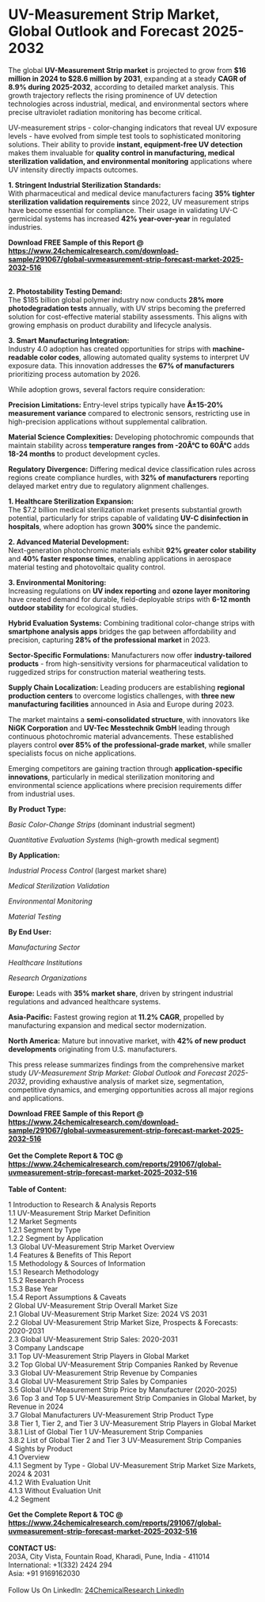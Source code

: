 <h1>UV-Measurement Strip Market, Global Outlook and Forecast 2025-2032</h1><p>The global <strong>UV-Measurement Strip market</strong> is projected to grow from <strong>$16 million in 2024 to $28.6 million by 2031</strong>, expanding at a steady <strong>CAGR of 8.9% during 2025-2032</strong>, according to detailed market analysis. This growth trajectory reflects the rising prominence of UV detection technologies across industrial, medical, and environmental sectors where precise ultraviolet radiation monitoring has become critical.</p><p>UV-measurement strips - color-changing indicators that reveal UV exposure levels - have evolved from simple test tools to sophisticated monitoring solutions. Their ability to provide <strong>instant, equipment-free UV detection</strong> makes them invaluable for <strong>quality control in manufacturing, medical sterilization validation, and environmental monitoring</strong> applications where UV intensity directly impacts outcomes.</p><p><strong>1. Stringent Industrial Sterilization Standards:</strong><br>
With pharmaceutical and medical device manufacturers facing <strong>35% tighter sterilization validation requirements</strong> since 2022, UV measurement strips have become essential for compliance. Their usage in validating UV-C germicidal systems has increased <strong>42% year-over-year</strong> in regulated industries.</p><div><b>Download FREE Sample of this Report @ 
            <a href="https://www.24chemicalresearch.com/download-sample/291067/global-uvmeasurement-strip-forecast-market-2025-2032-516">
            https://www.24chemicalresearch.com/download-sample/291067/global-uvmeasurement-strip-forecast-market-2025-2032-516</a></b></div><br><p><strong>2. Photostability Testing Demand:</strong><br>
The $185 billion global polymer industry now conducts <strong>28% more photodegradation tests</strong> annually, with UV strips becoming the preferred solution for cost-effective material stability assessments. This aligns with growing emphasis on product durability and lifecycle analysis.</p><p><strong>3. Smart Manufacturing Integration:</strong><br>
Industry 4.0 adoption has created opportunities for strips with <strong>machine-readable color codes</strong>, allowing automated quality systems to interpret UV exposure data. This innovation addresses the <strong>67% of manufacturers</strong> prioritizing process automation by 2026.</p><p>While adoption grows, several factors require consideration:</p><p><strong>Precision Limitations:</strong> Entry-level strips typically have <strong>Â±15-20% measurement variance</strong> compared to electronic sensors, restricting use in high-precision applications without supplemental calibration.</p><p><strong>Material Science Complexities:</strong> Developing photochromic compounds that maintain stability across <strong>temperature ranges from -20Â°C to 60Â°C</strong> adds <strong>18-24 months</strong> to product development cycles.</p><p><strong>Regulatory Divergence:</strong> Differing medical device classification rules across regions create compliance hurdles, with <strong>32% of manufacturers</strong> reporting delayed market entry due to regulatory alignment challenges.</p><p><strong>1. Healthcare Sterilization Expansion:</strong><br>
The $7.2 billion medical sterilization market presents substantial growth potential, particularly for strips capable of validating <strong>UV-C disinfection in hospitals</strong>, where adoption has grown <strong>300%</strong> since the pandemic.</p><p><strong>2. Advanced Material Development:</strong><br>
Next-generation photochromic materials exhibit <strong>92% greater color stability</strong> and <strong>40% faster response times</strong>, enabling applications in aerospace material testing and photovoltaic quality control.</p><p><strong>3. Environmental Monitoring:</strong><br>
Increasing regulations on <strong>UV index reporting</strong> and <strong>ozone layer monitoring</strong> have created demand for durable, field-deployable strips with <strong>6-12 month outdoor stability</strong> for ecological studies.</p><p><strong>Hybrid Evaluation Systems:</strong> Combining traditional color-change strips with <strong>smartphone analysis apps</strong> bridges the gap between affordability and precision, capturing <strong>28% of the professional market</strong> in 2023.</p><p><strong>Sector-Specific Formulations:</strong> Manufacturers now offer <strong>industry-tailored products</strong> - from high-sensitivity versions for pharmaceutical validation to ruggedized strips for construction material weathering tests.</p><p><strong>Supply Chain Localization:</strong> Leading producers are establishing <strong>regional production centers</strong> to overcome logistics challenges, with <strong>three new manufacturing facilities</strong> announced in Asia and Europe during 2023.</p><p>The market maintains a <strong>semi-consolidated structure</strong>, with innovators like <strong>NiGK Corporation</strong> and <strong>UV-Tec Messtechnik GmbH</strong> leading through continuous photochromic material advancements. These established players control <strong>over 85% of the professional-grade market</strong>, while smaller specialists focus on niche applications.</p><p>Emerging competitors are gaining traction through <strong>application-specific innovations</strong>, particularly in medical sterilization monitoring and environmental science applications where precision requirements differ from industrial uses.</p><p><strong>By Product Type:</strong></p><p><em>Basic Color-Change Strips</em> (dominant industrial segment)</p><p><em>Quantitative Evaluation Systems</em> (high-growth medical segment)</p><p><strong>By Application:</strong></p><p><em>Industrial Process Control</em> (largest market share)</p><p><em>Medical Sterilization Validation</em></p><p><em>Environmental Monitoring</em></p><p><em>Material Testing</em></p><p><strong>By End User:</strong></p><p><em>Manufacturing Sector</em></p><p><em>Healthcare Institutions</em></p><p><em>Research Organizations</em></p><p><strong>Europe:</strong> Leads with <strong>35% market share</strong>, driven by stringent industrial regulations and advanced healthcare systems.</p><p><strong>Asia-Pacific:</strong> Fastest growing region at <strong>11.2% CAGR</strong>, propelled by manufacturing expansion and medical sector modernization.</p><p><strong>North America:</strong> Mature but innovative market, with <strong>42% of new product developments</strong> originating from U.S. manufacturers.</p><p>This press release summarizes findings from the comprehensive market study <em>UV-Measurement Strip Market: Global Outlook and Forecast 2025-2032</em>, providing exhaustive analysis of market size, segmentation, competitive dynamics, and emerging opportunities across all major regions and applications.</p><div><b>Download FREE Sample of this Report @ 
            <a href="https://www.24chemicalresearch.com/download-sample/291067/global-uvmeasurement-strip-forecast-market-2025-2032-516">
            https://www.24chemicalresearch.com/download-sample/291067/global-uvmeasurement-strip-forecast-market-2025-2032-516</a></b></div><br><div><b>Get the Complete Report & TOC @ 
            <a href="https://www.24chemicalresearch.com/reports/291067/global-uvmeasurement-strip-forecast-market-2025-2032-516">
            https://www.24chemicalresearch.com/reports/291067/global-uvmeasurement-strip-forecast-market-2025-2032-516</a></b></div><br>
            <b>Table of Content:</b><p>1 Introduction to Research & Analysis Reports<br />
 1.1 UV-Measurement Strip Market Definition<br />
 1.2 Market Segments<br />
 1.2.1 Segment by Type<br />
 1.2.2 Segment by Application<br />
 1.3 Global UV-Measurement Strip Market Overview<br />
 1.4 Features & Benefits of This Report<br />
 1.5 Methodology & Sources of Information<br />
 1.5.1 Research Methodology<br />
 1.5.2 Research Process<br />
 1.5.3 Base Year<br />
 1.5.4 Report Assumptions & Caveats<br />
2 Global UV-Measurement Strip Overall Market Size<br />
 2.1 Global UV-Measurement Strip Market Size: 2024 VS 2031<br />
 2.2 Global UV-Measurement Strip Market Size, Prospects & Forecasts: 2020-2031<br />
 2.3 Global UV-Measurement Strip Sales: 2020-2031<br />
3 Company Landscape<br />
 3.1 Top UV-Measurement Strip Players in Global Market<br />
 3.2 Top Global UV-Measurement Strip Companies Ranked by Revenue<br />
 3.3 Global UV-Measurement Strip Revenue by Companies<br />
 3.4 Global UV-Measurement Strip Sales by Companies<br />
 3.5 Global UV-Measurement Strip Price by Manufacturer (2020-2025)<br />
 3.6 Top 3 and Top 5 UV-Measurement Strip Companies in Global Market, by Revenue in 2024<br />
 3.7 Global Manufacturers UV-Measurement Strip Product Type<br />
 3.8 Tier 1, Tier 2, and Tier 3 UV-Measurement Strip Players in Global Market<br />
 3.8.1 List of Global Tier 1 UV-Measurement Strip Companies<br />
 3.8.2 List of Global Tier 2 and Tier 3 UV-Measurement Strip Companies<br />
4 Sights by Product<br />
 4.1 Overview<br />
 4.1.1 Segment by Type - Global UV-Measurement Strip Market Size Markets, 2024 & 2031<br />
 4.1.2 With Evaluation Unit<br />
 4.1.3 Without Evaluation Unit<br />
 4.2 Segment</p><div><b>Get the Complete Report & TOC @ 
            <a href="https://www.24chemicalresearch.com/reports/291067/global-uvmeasurement-strip-forecast-market-2025-2032-516">
            https://www.24chemicalresearch.com/reports/291067/global-uvmeasurement-strip-forecast-market-2025-2032-516</a></b></div><br><b>CONTACT US:</b><br>
            203A, City Vista, Fountain Road, Kharadi, Pune, India - 411014<br>
            International: +1(332) 2424 294<br>
            Asia: +91 9169162030 <br><br>
            Follow Us On LinkedIn: <a href="https://www.linkedin.com/company/24chemicalresearch/">24ChemicalResearch LinkedIn</a>